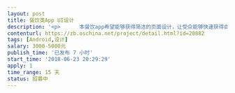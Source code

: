 ```yaml
---                
layout: post       
title: 餐饮类App UI设计           
description: '<p>      本餐饮app希望能够获得简洁的页面设计，让受众能够快速获得自己需要的服务。用户版服务于广大用户，希望能够让用户复杂的<strong><u>点餐体验简洁化</u></strong>。拒绝花里胡哨，要求做到<strong>重点突出，简明扼要，要能够一瞬间吸引用户的眼球，配色方面要求比例协调，要有高级感。</strong></p><p>      制作时间要求5天内出初稿交与本人审核若合适直接敲定，若不合适则给予一周修改时间，2周内交定稿。</p><p><br></p><p>希望最终呈现出来的效果比美团及饿了么更精简，更能体现产品的核心价值。</p><p><span style="color: rgb(34, 34, 34);">本࿆人࿆希࿆望࿆制࿆作࿆成࿆本࿆控࿆制࿆在࿆4000元࿆以࿆内࿆！谢࿆谢！</span></p><p><br></p>'     
contenturl: https://zb.oschina.net/project/detail.html?id=20882      
tags: [Android,设计]            
salary: 3000-5000元          
publish_time: '已发布 7 小时'         
start_time: '2018-06-23 20:29:29'           
apply: 1                   
time_range: 15 天              
status: 招募中                  
---                 
```


